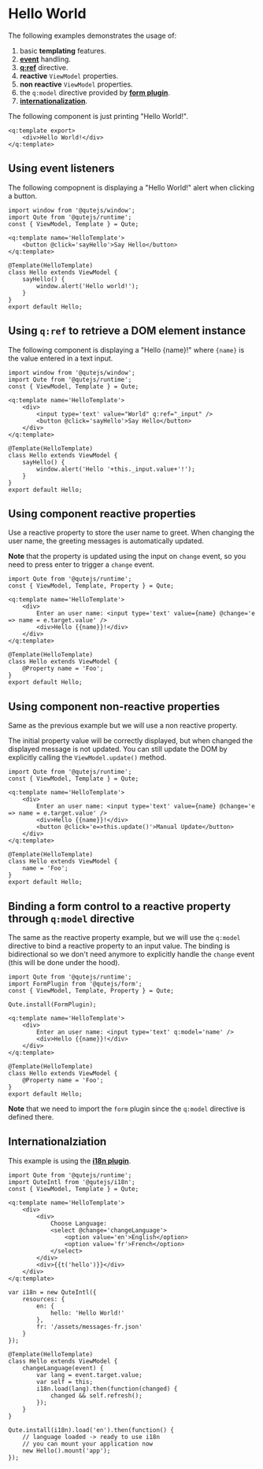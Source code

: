# Hello World

The following examples demonstrates the usage of:

1. basic **templating** features.
2. **[event](#/model/events)** handling.
3. **[q:ref](#/attributes/q-ref)** directive.
4. **reactive** `ViewModel` properties.
5. **non reactive** `ViewModel` properties.
5. the `q:model` directive provided by **[form plugin](#/plugins/form)**.
5. **[internationalization](#/plugins/i18n)**.

The following component is just printing "Hello World!".

```jsq
<q:template export>
	<div>Hello World!</div>
</q:template>
```

## Using event listeners

The following compopnent is displaying a "Hello World!" alert when clicking a button.

```jsq
import window from '@qutejs/window';
import Qute from '@qutejs/runtime';
const { ViewModel, Template } = Qute;

<q:template name='HelloTemplate'>
	<button @click='sayHello'>Say Hello</button>
</q:template>

@Template(HelloTemplate)
class Hello extends ViewModel {
	sayHello() {
		window.alert('Hello world!');
	}
}
export default Hello;
```

## Using `q:ref` to retrieve a DOM element instance

The following component is displaying a "Hello {name}!" where `{name}` is the value entered in a text input.


```jsq
import window from '@qutejs/window';
import Qute from '@qutejs/runtime';
const { ViewModel, Template } = Qute;

<q:template name='HelloTemplate'>
	<div>
		<input type='text' value="World" q:ref="_input" />
		<button @click='sayHello'>Say Hello</button>
	</div>
</q:template>

@Template(HelloTemplate)
class Hello extends ViewModel {
	sayHello() {
		window.alert('Hello '+this._input.value+'!');
	}
}
export default Hello;
```

## Using component reactive properties

Use a reactive property to store the user name to greet. When changing the user name, the greeting messages is automatically updated.

**Note** that the property is updated using the input on `change` event, so you need to press enter to trigger a `change` event.

```jsq
import Qute from '@qutejs/runtime';
const { ViewModel, Template, Property } = Qute;

<q:template name='HelloTemplate'>
	<div>
		Enter an user name: <input type='text' value={name} @change='e => name = e.target.value' />
		<div>Hello {{name}}!</div>
	</div>
</q:template>

@Template(HelloTemplate)
class Hello extends ViewModel {
    @Property name = 'Foo';
}
export default Hello;
```

## Using component non-reactive properties

Same as the previous example but we will use a non reactive property.

The initial property value will be correctly displayed, but when changed the displayed message is not updated. You can still update the DOM by explicitly calling the `ViewModel.update()` method.


```jsq
import Qute from '@qutejs/runtime';
const { ViewModel, Template } = Qute;

<q:template name='HelloTemplate'>
	<div>
		Enter an user name: <input type='text' value={name} @change='e => name = e.target.value' />
		<div>Hello {{name}}!</div>
		<button @click='e=>this.update()'>Manual Update</button>
	</div>
</q:template>

@Template(HelloTemplate)
class Hello extends ViewModel {
    name = 'Foo';
}
export default Hello;
```

## Binding a form control to a reactive property through `q:model` directive

The same as the reactive property example, but we will use the `q:model` directive to bind a reactive property to an input value. The binding is bidirectional so we don't need anymore to explicitly handle the `change` event (this will be done under the hood).

```jsq
import Qute from '@qutejs/runtime';
import FormPlugin from '@qutejs/form';
const { ViewModel, Template, Property } = Qute;

Qute.install(FormPlugin);

<q:template name='HelloTemplate'>
	<div>
		Enter an user name: <input type='text' q:model='name' />
		<div>Hello {{name}}!</div>
	</div>
</q:template>

@Template(HelloTemplate)
class Hello extends ViewModel {
    @Property name = 'Foo';
}
export default Hello;
```

**Note** that we need to import the `form` plugin since the `q:model` directive is defined there.

## Internationalziation

This example is using the **[i18n plugin](#/plugins/i18n)**.

```jsq
import Qute from '@qutejs/runtime';
import QuteIntl from '@qutejs/i18n';
const { ViewModel, Template } = Qute;

<q:template name='HelloTemplate'>
	<div>
		<div>
			Choose Language:
			<select @change='changeLanguage'>
				<option value='en'>English</option>
				<option value='fr'>French</option>
			</select>
		</div>
		<div>{{t('hello')}}</div>
	</div>
</q:template>

var i18n = new QuteIntl({
    resources: {
        en: {
            hello: 'Hello World!'
        },
        fr: '/assets/messages-fr.json'
    }
});

@Template(HelloTemplate)
class Hello extends ViewModel {
	changeLanguage(event) {
		var lang = event.target.value;
		var self = this;
		i18n.load(lang).then(function(changed) {
			changed && self.refresh();
		});
	}
}

Qute.install(i18n).load('en').then(function() {
    // language loaded -> ready to use i18n
    // you can mount your application now
	new Hello().mount('app');
});
```
